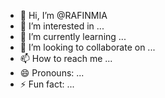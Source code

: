 - 👋 Hi, I’m @RAFINMIA
- 👀 I’m interested in ...
- 🌱 I’m currently learning ...
- 💞️ I’m looking to collaborate on ...
- 📫 How to reach me ...
- 😄 Pronouns: ...
- ⚡ Fun fact: ...

<!---
RAFINMIA/RAFINMIA is a ✨ special ✨ repository because its `README.md` (this file) appears on your GitHub profile.
You can click the Preview link to take a look at your changes.
--->

